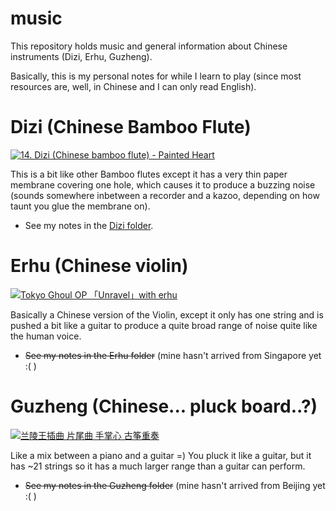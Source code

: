 # music

This repository holds music and general information about Chinese instruments (Dizi, Erhu, Guzheng).

Basically, this is my personal notes for while I learn to play (since most resources are, well, in Chinese and I can only read English).

# Dizi (Chinese Bamboo Flute)

[![14. Dizi (Chinese bamboo flute) - Painted Heart](https://img.youtube.com/vi/tuHiYjamHbE/0.jpg)](https://www.youtube.com/watch?v=tuHiYjamHbE)

This is a bit like other Bamboo flutes except it has a very thin paper membrane covering one hole, which causes it to produce a buzzing noise (sounds somewhere inbetween a recorder and a kazoo, depending on how taunt you glue the membrane on).

- See my notes in the [Dizi folder](https://github.com/slimsag/music/blob/master/dizi/index.md#dizi).

# Erhu (Chinese violin)

[![Tokyo Ghoul OP 「Unravel」with erhu](https://img.youtube.com/vi/bcDvjh9xbXo/0.jpg)](https://www.youtube.com/watch?v=bcDvjh9xbXo)

Basically a Chinese version of the Violin, except it only has one string and is pushed a bit like a guitar to produce a quite broad range of noise quite like the human voice.

- ~~See my notes in the Erhu folder~~ (mine hasn't arrived from Singapore yet :( )

# Guzheng (Chinese... pluck board..?)

[![兰陵王插曲 片尾曲 手掌心 古筝重奏](https://img.youtube.com/vi/xSlAM5dUsJo/0.jpg)](https://www.youtube.com/watch?v=xSlAM5dUsJo)

Like a mix between a piano and a guitar =) You pluck it like a guitar, but it has ~21 strings so it has a much larger range than a guitar can perform.

- ~~See my notes in the Guzheng folder~~ (mine hasn't arrived from Beijing yet :( )


